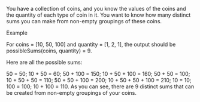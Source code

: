 You have a collection of coins, and you know the values of the coins and the quantity of each type of coin in it. You want to know how many distinct sums you can make from non-empty groupings of these coins.

Example

For coins = [10, 50, 100] and quantity = [1, 2, 1], the output should be
possibleSums(coins, quantity) = 9.

Here are all the possible sums:

50 = 50;
10 + 50 = 60;
50 + 100 = 150;
10 + 50 + 100 = 160;
50 + 50 = 100;
10 + 50 + 50 = 110;
50 + 50 + 100 = 200;
10 + 50 + 50 + 100 = 210;
10 = 10;
100 = 100;
10 + 100 = 110.
As you can see, there are 9 distinct sums that can be created from non-empty groupings of your coins.
